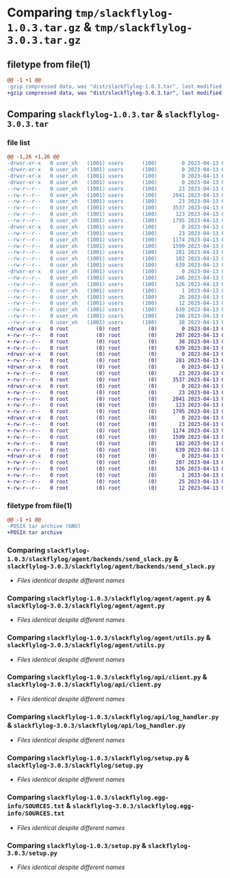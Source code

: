# Comparing `tmp/slackflylog-1.0.3.tar.gz` & `tmp/slackflylog-3.0.3.tar.gz`

## filetype from file(1)

```diff
@@ -1 +1 @@
-gzip compressed data, was "dist/slackflylog-1.0.3.tar", last modified: Thu Apr 13 05:34:58 2023, max compression
+gzip compressed data, was "dist/slackflylog-3.0.3.tar", last modified: Thu Apr 13 06:05:13 2023, max compression
```

## Comparing `slackflylog-1.0.3.tar` & `slackflylog-3.0.3.tar`

### file list

```diff
@@ -1,26 +1,26 @@
-drwxr-xr-x   0 user_xh   (1001) users      (100)        0 2023-04-13 05:34:58.000000 slackflylog-1.0.3/
-drwxr-xr-x   0 user_xh   (1001) users      (100)        0 2023-04-13 05:34:58.000000 slackflylog-1.0.3/slackflylog/
-drwxr-xr-x   0 user_xh   (1001) users      (100)        0 2023-04-13 05:34:58.000000 slackflylog-1.0.3/slackflylog/agent/
-drwxr-xr-x   0 user_xh   (1001) users      (100)        0 2023-04-13 05:34:58.000000 slackflylog-1.0.3/slackflylog/agent/backends/
--rw-r--r--   0 user_xh   (1001) users      (100)       23 2023-04-13 02:08:31.000000 slackflylog-1.0.3/slackflylog/agent/backends/__init__.py
--rw-r--r--   0 user_xh   (1001) users      (100)     2041 2023-04-13 02:08:31.000000 slackflylog-1.0.3/slackflylog/agent/backends/send_slack.py
--rw-r--r--   0 user_xh   (1001) users      (100)       23 2023-04-13 02:08:31.000000 slackflylog-1.0.3/slackflylog/agent/__init__.py
--rw-r--r--   0 user_xh   (1001) users      (100)     3537 2023-04-13 02:08:31.000000 slackflylog-1.0.3/slackflylog/agent/agent.py
--rw-r--r--   0 user_xh   (1001) users      (100)      123 2023-04-13 02:08:31.000000 slackflylog-1.0.3/slackflylog/agent/log.py
--rw-r--r--   0 user_xh   (1001) users      (100)     1795 2023-04-13 02:08:31.000000 slackflylog-1.0.3/slackflylog/agent/utils.py
-drwxr-xr-x   0 user_xh   (1001) users      (100)        0 2023-04-13 05:34:58.000000 slackflylog-1.0.3/slackflylog/api/
--rw-r--r--   0 user_xh   (1001) users      (100)       23 2023-04-13 02:08:31.000000 slackflylog-1.0.3/slackflylog/api/__init__.py
--rw-r--r--   0 user_xh   (1001) users      (100)     1174 2023-04-13 02:08:31.000000 slackflylog-1.0.3/slackflylog/api/client.py
--rw-r--r--   0 user_xh   (1001) users      (100)     1599 2023-04-13 02:08:31.000000 slackflylog-1.0.3/slackflylog/api/log_handler.py
--rw-r--r--   0 user_xh   (1001) users      (100)      281 2023-04-13 04:23:35.000000 slackflylog-1.0.3/slackflylog/__init__.py
--rw-r--r--   0 user_xh   (1001) users      (100)      182 2023-04-13 02:08:31.000000 slackflylog-1.0.3/slackflylog/constants.py
--rw-r--r--   0 user_xh   (1001) users      (100)      639 2023-04-13 04:23:35.000000 slackflylog-1.0.3/slackflylog/setup.py
-drwxr-xr-x   0 user_xh   (1001) users      (100)        0 2023-04-13 05:34:58.000000 slackflylog-1.0.3/slackflylog.egg-info/
--rw-r--r--   0 user_xh   (1001) users      (100)      246 2023-04-13 05:34:58.000000 slackflylog-1.0.3/slackflylog.egg-info/PKG-INFO
--rw-r--r--   0 user_xh   (1001) users      (100)      526 2023-04-13 05:34:58.000000 slackflylog-1.0.3/slackflylog.egg-info/SOURCES.txt
--rw-r--r--   0 user_xh   (1001) users      (100)        1 2023-04-13 05:34:58.000000 slackflylog-1.0.3/slackflylog.egg-info/dependency_links.txt
--rw-r--r--   0 user_xh   (1001) users      (100)       26 2023-04-13 05:34:58.000000 slackflylog-1.0.3/slackflylog.egg-info/requires.txt
--rw-r--r--   0 user_xh   (1001) users      (100)       12 2023-04-13 05:34:58.000000 slackflylog-1.0.3/slackflylog.egg-info/top_level.txt
--rw-r--r--   0 user_xh   (1001) users      (100)      639 2023-04-13 05:34:47.000000 slackflylog-1.0.3/setup.py
--rw-r--r--   0 user_xh   (1001) users      (100)      246 2023-04-13 05:34:58.000000 slackflylog-1.0.3/PKG-INFO
--rw-r--r--   0 user_xh   (1001) users      (100)       38 2023-04-13 05:34:58.000000 slackflylog-1.0.3/setup.cfg
+drwxr-xr-x   0 root         (0) root         (0)        0 2023-04-13 06:05:13.045209 slackflylog-3.0.3/
+-rw-r--r--   0 root         (0) root         (0)      207 2023-04-13 06:05:13.045209 slackflylog-3.0.3/PKG-INFO
+-rw-r--r--   0 root         (0) root         (0)       38 2023-04-13 06:05:13.045209 slackflylog-3.0.3/setup.cfg
+-rw-r--r--   0 root         (0) root         (0)      639 2023-04-13 06:04:05.000000 slackflylog-3.0.3/setup.py
+drwxr-xr-x   0 root         (0) root         (0)        0 2023-04-13 06:05:13.043208 slackflylog-3.0.3/slackflylog/
+-rw-r--r--   0 root         (0) root         (0)      281 2023-04-13 06:02:58.000000 slackflylog-3.0.3/slackflylog/__init__.py
+drwxr-xr-x   0 root         (0) root         (0)        0 2023-04-13 06:05:13.044209 slackflylog-3.0.3/slackflylog/agent/
+-rw-r--r--   0 root         (0) root         (0)       23 2023-04-13 06:02:58.000000 slackflylog-3.0.3/slackflylog/agent/__init__.py
+-rw-r--r--   0 root         (0) root         (0)     3537 2023-04-13 06:02:58.000000 slackflylog-3.0.3/slackflylog/agent/agent.py
+drwxr-xr-x   0 root         (0) root         (0)        0 2023-04-13 06:05:13.044209 slackflylog-3.0.3/slackflylog/agent/backends/
+-rw-r--r--   0 root         (0) root         (0)       23 2023-04-13 06:02:58.000000 slackflylog-3.0.3/slackflylog/agent/backends/__init__.py
+-rw-r--r--   0 root         (0) root         (0)     2041 2023-04-13 06:02:58.000000 slackflylog-3.0.3/slackflylog/agent/backends/send_slack.py
+-rw-r--r--   0 root         (0) root         (0)      123 2023-04-13 06:02:58.000000 slackflylog-3.0.3/slackflylog/agent/log.py
+-rw-r--r--   0 root         (0) root         (0)     1795 2023-04-13 06:02:58.000000 slackflylog-3.0.3/slackflylog/agent/utils.py
+drwxr-xr-x   0 root         (0) root         (0)        0 2023-04-13 06:05:13.045209 slackflylog-3.0.3/slackflylog/api/
+-rw-r--r--   0 root         (0) root         (0)       23 2023-04-13 06:02:58.000000 slackflylog-3.0.3/slackflylog/api/__init__.py
+-rw-r--r--   0 root         (0) root         (0)     1174 2023-04-13 06:02:58.000000 slackflylog-3.0.3/slackflylog/api/client.py
+-rw-r--r--   0 root         (0) root         (0)     1599 2023-04-13 06:02:58.000000 slackflylog-3.0.3/slackflylog/api/log_handler.py
+-rw-r--r--   0 root         (0) root         (0)      182 2023-04-13 06:02:58.000000 slackflylog-3.0.3/slackflylog/constants.py
+-rw-r--r--   0 root         (0) root         (0)      639 2023-04-13 06:02:58.000000 slackflylog-3.0.3/slackflylog/setup.py
+drwxr-xr-x   0 root         (0) root         (0)        0 2023-04-13 06:05:13.043208 slackflylog-3.0.3/slackflylog.egg-info/
+-rw-r--r--   0 root         (0) root         (0)      207 2023-04-13 06:05:12.000000 slackflylog-3.0.3/slackflylog.egg-info/PKG-INFO
+-rw-r--r--   0 root         (0) root         (0)      526 2023-04-13 06:05:13.000000 slackflylog-3.0.3/slackflylog.egg-info/SOURCES.txt
+-rw-r--r--   0 root         (0) root         (0)        1 2023-04-13 06:05:12.000000 slackflylog-3.0.3/slackflylog.egg-info/dependency_links.txt
+-rw-r--r--   0 root         (0) root         (0)       25 2023-04-13 06:05:12.000000 slackflylog-3.0.3/slackflylog.egg-info/requires.txt
+-rw-r--r--   0 root         (0) root         (0)       12 2023-04-13 06:05:12.000000 slackflylog-3.0.3/slackflylog.egg-info/top_level.txt
```

### filetype from file(1)

```diff
@@ -1 +1 @@
-POSIX tar archive (GNU)
+POSIX tar archive
```

### Comparing `slackflylog-1.0.3/slackflylog/agent/backends/send_slack.py` & `slackflylog-3.0.3/slackflylog/agent/backends/send_slack.py`

 * *Files identical despite different names*

### Comparing `slackflylog-1.0.3/slackflylog/agent/agent.py` & `slackflylog-3.0.3/slackflylog/agent/agent.py`

 * *Files identical despite different names*

### Comparing `slackflylog-1.0.3/slackflylog/agent/utils.py` & `slackflylog-3.0.3/slackflylog/agent/utils.py`

 * *Files identical despite different names*

### Comparing `slackflylog-1.0.3/slackflylog/api/client.py` & `slackflylog-3.0.3/slackflylog/api/client.py`

 * *Files identical despite different names*

### Comparing `slackflylog-1.0.3/slackflylog/api/log_handler.py` & `slackflylog-3.0.3/slackflylog/api/log_handler.py`

 * *Files identical despite different names*

### Comparing `slackflylog-1.0.3/slackflylog/setup.py` & `slackflylog-3.0.3/slackflylog/setup.py`

 * *Files identical despite different names*

### Comparing `slackflylog-1.0.3/slackflylog.egg-info/SOURCES.txt` & `slackflylog-3.0.3/slackflylog.egg-info/SOURCES.txt`

 * *Files identical despite different names*

### Comparing `slackflylog-1.0.3/setup.py` & `slackflylog-3.0.3/setup.py`

 * *Files identical despite different names*

